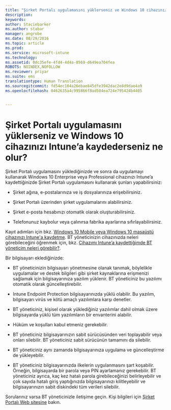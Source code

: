 ```yaml
---
title: "Şirket Portalı uygulamasını yüklerseniz ve Windows 10 cihazınızı Intune’a kaydederseniz ne olur? | Microsoft Intune"
description: 
keywords: 
author: Staciebarker
ms.author: stabar
manager: angrobe
ms.date: 08/29/2016
ms.topic: article
ms.prod: 
ms.service: microsoft-intune
ms.technology: 
ms.assetid: 0dc35efe-4fd4-4d4a-8569-d649ea704fea
ROBOTS: NOINDEX,NOFOLLOW
ms.reviewer: priyar
ms.suite: ems
translationtype: Human Translation
ms.sourcegitcommit: fd54ec104a26ebae845dfe3942dac2e8d9dae4a9
ms.openlocfilehash: 0462635a4c995866f8ad504ea724e795424b4405


---
```



# Şirket Portalı uygulamasını yüklerseniz ve Windows 10 cihazınızı Intune’a kaydederseniz ne olur?

Şirket Portalı uygulamasını yüklediğinizde ve sonra da uygulamayı kullanarak Windows 10 Enterprise veya Professional cihazınızı Intune’a kaydettiğinizde Şirket Portalı uygulamasını kullanarak şunları yapabilirsiniz:

-   Şirket ağına, e-postalarınıza ve iş dosyalarınıza erişebilirsiniz.

-   Şirket Portalı üzerinden şirket uygulamalarını alabilirsiniz.

-   Şirket e-posta hesabınızı otomatik olarak oluşturabilirsiniz.

-   Telefonunuz kaybolur veya çalınırsa fabrika ayarlarına sıfırlayabilirsiniz.

Kayıt adımları için bkz. [Windows 10 Mobile veya Windows 10 masaüstü cihazınızı Intune'a kaydetme](enroll-your-w10-phone-or-w10-pc-windows.md). BT yöneticinizin cihazınızda neleri görebileceğini öğrenmek için, bkz. [Cihazımı Intune’a kaydettiğimde BT yöneticim neleri görebilir?](what-can-your-it-administrator-see-when-you-enroll-your-device-in-intune-windows.md).

Bir bilgisayarı eklediğinizde:

-   BT yöneticinizin bilgisayarı yönetmesine olanak tanımak, böylelikle uygulamalar ve destek bilgileri gibi şirket kaynaklarına erişmenizi sağlamak için bilgisayarınıza yazılım yüklenir. BT yöneticiniz bu yazılımı otomatik olarak güncelleştirebilir.

-   Intune Endpoint Protection bilgisayarınızda yüklü olabilir. Bu yazılım, bilgisayarı virüs ve kötü amaçlı yazılımlara karşı denetler.

-   BT yöneticiniz, kişisel olarak yüklediğiniz yazılımlar dahil olmak üzere bilgisayarda yüklü tüm yazılımların bir envanterini alabilir.

-   Hüküm ve koşulları kabul etmeniz gerekebilir.

-   BT yöneticiniz bilgisayarınızın sabit sürücüsünden veri toplayabilir veya onları silebilir. BT yöneticiniz sabit sürücünün tamamını da silebilir.

-   BT yöneticiniz aynı zamanda bilgisayarınıza uygulama ve güncelleştirme de yükleyebilir.

-   BT yöneticiniz bilgisayarınızda ilkelerin uygulanmasını şart koşabilir. Örneğin, bilgisayarda bir parola veya PIN ayarlamanız gerekebilir. BT yöneticiniz ayrıca, kaç kez hatalı parola girebileceğinizi belirleyebilir ve çok sayıda hatalı giriş yaptığınızda bilgisayarınızı kilitleyebilir ve bilgisayarınızın sabit diskindeki tüm verileri silebilir.

Sorularınız varsa BT yöneticinizle iletişime geçin. Kişi bilgileri için [Şirket Portalı Web sitesine](http://portal.manage.microsoft.com) bakın.



<!--HONumber=Oct16_HO2-->


